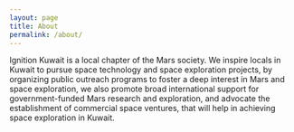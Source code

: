 ```yaml
---
layout: page
title: About
permalink: /about/
---
```


Ignition Kuwait is a local chapter of the Mars society. We inspire locals in Kuwait to pursue space technology and space exploration projects, by organizing public outreach programs to foster a deep interest in Mars and space exploration, we also promote broad international support for government-funded Mars research and exploration, and advocate the establishment of commercial space ventures, that will help in achieving space exploration in Kuwait.